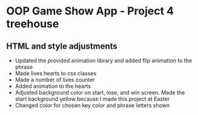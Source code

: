 # OOP Game Show App - Project 4 treehouse

## HTML and style adjustments

-   Updated the provided animation library and added flip animation to the phrase
-   Made lives hearts to css classes
-   Made a number of lives counter
-   Added animation to the hearts
-   Adjusted background color on start, lose, and win screen. Made the start background yellow because I made this project at Easter
-   Changed color for chosen key color and phrase letters shown
